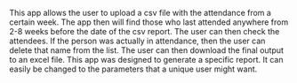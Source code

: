 This app allows the user to upload a csv file with the attendance from a certain week. The app then will find those who last attended anywhere from 2-8 weeks before the date of the csv report.
The user can then check the attendees. If the person was actually in attendance, then the user can delete that name from the list.
The user can then download the final output to an excel file.
This app was designed to generate a specific report. It can easily be changed to the parameters that a unique user might want. 
